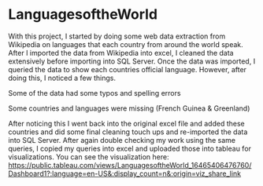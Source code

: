 # LanguagesoftheWorld
With this project, I started by doing some web data extraction from Wikipedia on languages that each country from around the world speak. After I imported the data from Wikipedia into excel, I cleaned the data extensively before importing into SQL Server. Once the data was imported, I queried the data to show each countries official language. However, after doing this, I noticed a few things.

Some of the data had some typos and spelling errors

Some countries and languages were missing (French Guinea & Greenland)

After noticing this I went back into the original excel file and added these countries and did some final cleaning touch ups and re-imported the data into SQL Server. After again double checking my work using the same queries, I copied my queries into excel and uploaded those into tableau for visualizations. You can see the visualization here: https://public.tableau.com/views/LanguagesoftheWorld_16465406476760/Dashboard1?:language=en-US&:display_count=n&:origin=viz_share_link
